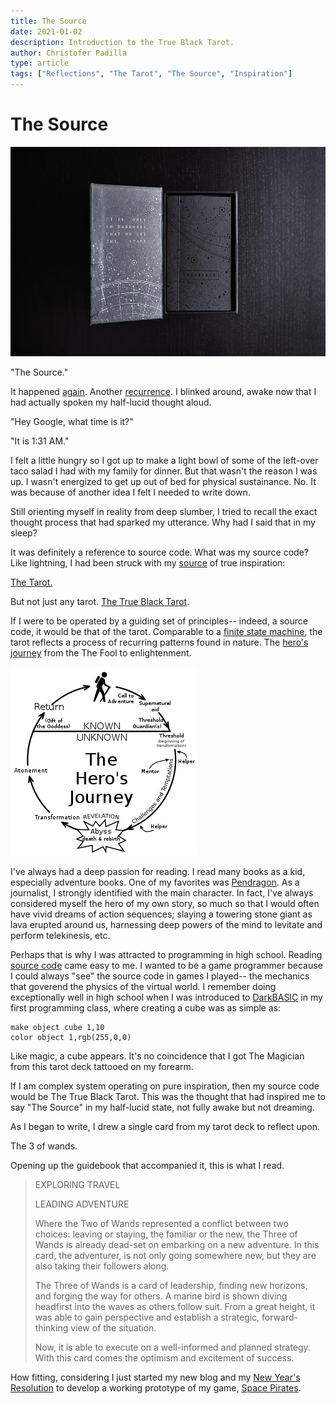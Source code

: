 ```yaml
---
title: The Source
date: 2021-01-02
description: Introduction to the True Black Tarot.
author: Christofer Padilla
type: article
tags: ["Reflections", "The Tarot", "The Source", "Inspiration"]
---
```


# The Source

![It is only in darkness that we see the stars](/images/trueblack.jpeg)

"The Source."

It happened [again](/blog/2021/1/1/Queries_into_the_4th_state_of_matter.md). Another [recurrence](/blog/2020/12/29/A_Remarkable_Coincidence_of_Inspiration.md). I blinked around, awake now that I had actually spoken my half-lucid thought aloud.

"Hey Google, what time is it?"

"It is 1:31 AM."

I felt a little hungry so I got up to make a light bowl of some of the left-over taco salad I had with my family for dinner. But that wasn't the reason I was up. I wasn't energized to get up out of bed for physical sustainance. No. It was because of another idea I felt I needed to write down.

Still orienting myself in reality from deep slumber, I tried to recall the exact thought process that had sparked my utterance. Why had I said that in my sleep?

It was definitely a reference to source code. What was my source code? Like lightning, I had been struck with my [source](/tags/#The-Source) of true inspiration:

[The Tarot.](/tags/#The-Tarot)

But not just any tarot. [The True Black Tarot](https://trueblacktarot.com/).

If I were to be operated by a guiding set of principles-- indeed, a source code, it would be that of the tarot. Comparable to a [finite state machine](https://smile.amazon.com/Introduction-Theory-Computation-Sipser/dp/8131525295), the tarot reflects a process of recurring patterns found in nature. The [hero's journey](https://en.wikipedia.org/wiki/Hero%27s_journey) from the The Fool to enlightenment.

![The Hero's Journey](/images/theheroesjourney.png)

I've always had a deep passion for reading. I read many books as a kid, especially adventure books. One of my favorites was [Pendragon](https://en.wikipedia.org/wiki/Pendragon:_Journal_of_an_Adventure_through_Time_and_Space). As a journalist, I strongly identified with the main character. In fact, I've always considered myself the hero of my own story, so much so that I would often have vivid dreams of action sequences; slaying a towering stone giant as lava erupted around us, harnessing deep powers of the mind to levitate and perform telekinesis, etc.

Perhaps that is why I was attracted to programming in high school. Reading [source code](/tags/#The-Source) came easy to me. I wanted to be a game programmer because I could always "see" the source code in games I played-- the mechanics that goverend the physics of the virtual world. I remember doing exceptionally well in high school when I was introduced to [DarkBASIC](https://www.thegamecreators.com/product/dark-basic-pro-open-source) in my first programming class, where creating a cube was as simple as:

```BASIC
make object cube 1,10
color object 1,rgb(255,0,0)
```

Like magic, a cube appears. It's no coincidence that I got The Magician from this tarot deck tattooed on my forearm.

If I am complex system operating on pure inspiration, then my source code would be The True Black Tarot. This was the thought that had inspired me to say "The Source" in my half-lucid state, not fully awake but not dreaming. 

As I began to write, I drew a single card from my tarot deck to reflect upon.

The 3 of wands.

Opening up the guidebook that accompanied it, this is what I read.

> EXPLORING TRAVEL
>
> LEADING ADVENTURE
>
> Where the Two of Wands represented a conflict between two choices: leaving or staying, the familiar or the new, the Three of Wands is already dead-set on embarking on a new adventure. In this card, the adventurer, is not only going somewhere new, but they are also taking their followers along.
>
> The Three of Wands is a card of leadership, finding new horizons, and forging the way for others. A marine bird is shown diving headfirst into the waves as others follow suit. From a great height, it was able to gain perspective and establish a strategic, forward-thinking view of the situation.
>
> Now, it is able to execute on a well-informed and planned strategy. With this card comes the optimism and excitement of success.

How fitting, considering I just started my new blog and my [New Year's Resolution](/blog/2021/1/1/2021_New_Year's_Resolution.md) to develop a working prototype of my game, [Space Pirates](/tags/#Space-Pirates).

<TagLinks />

<Comments />
